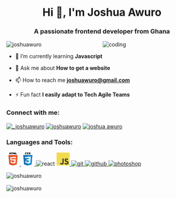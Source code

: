 <h1 align="center">Hi 👋, I'm Joshua Awuro</h1>
<h3 align="center">A passionate frontend developer from Ghana</h3>
<img align="right" alt="coding" width="250" src="https://i.pinimg.com/originals/81/17/8b/81178b47a8598f0c81c4799f2cdd4057.gif">

<p align="left"> <img src="https://komarev.com/ghpvc/?username=joshuawuro&label=Profile%20views&color=0e75b6&style=flat" alt="joshuawuro" /> </p>

- 🌱 I’m currently learning **Javascript**

- 💬 Ask me about **How to get a website**

- 📫 How to reach me **joshuawuro@gmail.com**

- ⚡ Fun fact **I easily adapt to Tech Agile Teams**

<h3 align="left">Connect with me:</h3>
<p align="left">
<a href="https://instagram.com/_joshuawuro" target="blank"><img align="center" src="https://raw.githubusercontent.com/rahuldkjain/github-profile-readme-generator/master/src/images/icons/Social/instagram.svg" alt="_joshuawuro" height="30" width="40" /></a>
<a href="https://x.com/joshuawuro" target="blank"><img align="center" src="https://upload.wikimedia.org/wikipedia/commons/5/5a/X_icon_2.svg" alt="joshuawuro" height="30" width="40" /></a>
<a href="https://linkedin.com/in/joshuawuro" target="blank"><img align="center" src="https://raw.githubusercontent.com/rahuldkjain/github-profile-readme-generator/master/src/images/icons/Social/linked-in-alt.svg" alt="joshua awuro" height="30" width="40" /></a>
</p>

<h3 align="left">Languages and Tools:</h3>
<p align="left"> 
<a href="https://www.w3.org/html/" target="_blank" rel="noreferrer"> <img src="https://raw.githubusercontent.com/devicons/devicon/master/icons/html5/html5-original-wordmark.svg" alt="html5" width="35" height="35"/> </a>
<a href="https://www.w3schools.com/css/" target="_blank" rel="noreferrer"> <img src="https://raw.githubusercontent.com/devicons/devicon/master/icons/css3/css3-original-wordmark.svg" alt="css3" width="35" height="35"/> </a> 
  <a>
    <img src="https://upload.wikimedia.org/wikipedia/commons/a/a7/React-icon.svg" alt="react" width="35" height="35"/>
    <a/>
<a href="https://developer.mozilla.org/en-US/docs/Web/JavaScript" target="_blank" rel="noreferrer"> <img src="https://raw.githubusercontent.com/devicons/devicon/master/icons/javascript/javascript-original.svg" alt="javascript" width="35" height="35"/> 
</a>
<a href="https://git-scm.com/" target="_blank" rel="noreferrer"> <img src="https://www.vectorlogo.zone/logos/git-scm/git-scm-icon.svg" alt="git" width="35" height="35"/> 
</a> 
<a href="https://github.com/" target="_blank" rel="noreferrer"> <img src="https://www.vectorlogo.zone/logos/github/github-tile.svg" alt="github" width="35" height="35"/> 
</a> 
<a href="https://www.photoshop.com/en" target="_blank" rel="noreferrer"> <img src="https://upload.wikimedia.org/wikipedia/commons/a/af/Adobe_Photoshop_CC_icon.svg" alt="photoshop" width="35" height="35"/> </a> 
</p>

<p><img align="center" src="https://github-readme-stats.vercel.app/api/top-langs?username=joshuawuro&show_icons=true&locale=en&layout=compact" alt="joshuawuro" /></p>

<p><img align="center" src="https://github-readme-streak-stats.herokuapp.com/?user=joshuawuro&" alt="joshuawuro" /></p>
